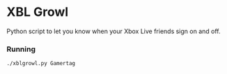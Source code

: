 # XBL Growl
Python script to let you know when your Xbox Live friends sign on and off.

### Running
```bash
./xblgrowl.py Gamertag
```
